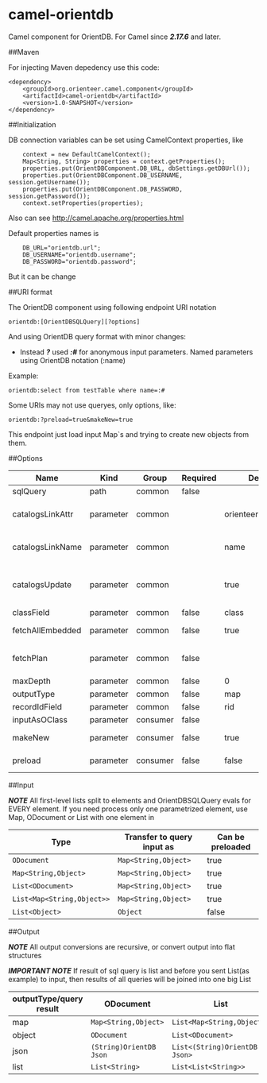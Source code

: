 # camel-orientdb
Camel component for OrientDB. For Camel since ***2.17.6*** and later.


##Maven


For injecting Maven depedency use this code:

```
<dependency>
	<groupId>org.orienteer.camel.component</groupId>
	<artifactId>camel-orientdb</artifactId>
	<version>1.0-SNAPSHOT</version>
</dependency>
```


##Initialization


DB connection variables can be set using CamelContext properties, like 
```
	context = new DefaultCamelContext();
	Map<String, String> properties = context.getProperties();
	properties.put(OrientDBComponent.DB_URL, dbSettings.getDBUrl());
	properties.put(OrientDBComponent.DB_USERNAME, session.getUsername());
	properties.put(OrientDBComponent.DB_PASSWORD, session.getPassword());
	context.setProperties(properties);
```

Also can see http://camel.apache.org/properties.html

Default properties names is

```
	DB_URL="orientdb.url"; 
	DB_USERNAME="orientdb.username"; 
	DB_PASSWORD="orientdb.password"; 
```
 
But it can be change


##URI format


The OrientDB component using following endpoint URI notation


```
orientdb:[OrientDBSQLQuery][?options]
```


And using OrientDB query format with minor changes:

- Instead ***?***  used ***:#*** for anonymous input parameters. Named parameters using OrientDB notation (:name) 

Example:
```
orientdb:select from testTable where name=:# 
```

Some URIs may not use queryes, only options, like: 

```
orientdb:?preload=true&makeNew=true 
```

This endpoint just load input Map`s and trying to create new objects from them.


##Options


|Name 	|Kind 	|Group 	|Required 	|Default 	|Type 	|Enum 	|Description|
|---|---|---|---|---|---|---|---|
|sqlQuery| 	path 	|common 	|false 		| |java.lang.String | 		|Sets the query to execute
|catalogsLinkAttr| 	parameter| 	common| 	|	orienteer.prop.name| 	java.lang.String |		|Name of your custom attribute, linked to catalog class and containing name of field in this class, associated to name of element of this class
|catalogsLinkName| 	parameter| 	common| 	|	name| 	java.lang.String| 		|If you not use "catalogsLinkAttr", you can set field name of "name" element in catalogs class directly here
|catalogsUpdate| 	parameter| 	common| 	|	true| 	boolean| 		|If you set "catalogsLinkAttr" or "catalogsLinkName", catalogs may be autoupdated, if "catalogsUpdate" = true. If is that - in catalogs classes may be created empty elements with new "name" field values.
|classField 	|parameter 	|common|false  		|class 	|java.lang.String | 		|Your "@class" renamed to classField value
|fetchAllEmbedded 	|parameter 	|common|false  		|true 	|boolean | 		|Fetch all embedded(not linked) objects, ignore "maxDepth". Only for "map" type.
|fetchPlan 	|parameter 	|common|false  			| |java.lang.String | 		|Set fetch plan (view OrientDB documentation, like http://orientdb.com/docs/2.0/orientdb.wiki/Fetching-Strategies.html)
|maxDepth 	|parameter 	|common|false 		|0 	|int | 		|Max fetch depth. Only for "map" type
|outputType 	|parameter 	|common|false  		|map 	|org.orienteer.camel.component.OrientDBCamelDataType |map/object/json/list 	|Output data type of single row.
|recordIdField 	|parameter 	|common|false 		|rid 	|java.lang.String 		| |Your "@rid" renamed to recordIdField value
|inputAsOClass 	|parameter 	|consumer|false 		| |java.lang.String 		| |Rewrite "@class" field value in root document(s)
|makeNew 	|parameter 	|consumer|false  		|true 	|boolean 		| |Clear ODocuments RID`s in PRELOAD phase BEFORE save.Works only if ***preload=true***
|preload 	|parameter 	|consumer|false 		|false 	|boolean 		| |Trying to save ODocument from input data BEFORE query


##Input


***NOTE*** All first-level lists split to elements and OrientDBSQLQuery evals for EVERY element. If you need process only one parametrized element, use Map, ODocument or List<List> with one element in

|Type|Transfer to query input as|Can be preloaded|
|---|---|---|
|`ODocument`|`Map<String,Object>`|true
|`Map<String,Object>`|`Map<String,Object>`|true
|`List<ODocument>`|`Map<String,Object>`|true
|`List<Map<String,Object>>`|`Map<String,Object>`|true
|`List<Object>`|`Object`|false


##Output


***NOTE***  All output conversions are recursive, or convert output into flat structures

***IMPORTANT NOTE***  If result of sql query is list and before you sent List<ODocument>(as example) to input, then results of all queries will be joined into one big List  

|outputType/query result|ODocument|List<ODocument>|Object|
|---|---|---|---|
|map|`Map<String,Object>`|`List<Map<String,Object>>`|Object
|object|`ODocument`|`List<ODocument>`|Object
|json|`(String)OrientDB Json`|`List<(String)OrientDB Json>`|Object
|list|`List<String>`|`List<List<String>>`|Object







